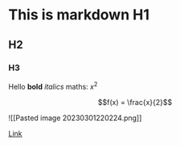 # This is markdown H1

## H2

### H3

Hello **bold** *italics* maths: $x^2$

$$f(x) = \frac{x}{2}$$

![[Pasted image 20230301220224.png]]

[Link](https://www.google.com/search?q=foca&sxsrf=AJOqlzUqpvqGcg6hwm0c_GN3CdmLSlEIaQ:1677704536074&source=lnms&tbm=isch&sa=X&ved=2ahUKEwjXoKS30Lv9AhWNSvEDHaGADzUQ_AUoAXoECAEQAw&biw=2268&bih=1251&dpr=1.33#imgrc=3Wz9uRwbfT5A8M)